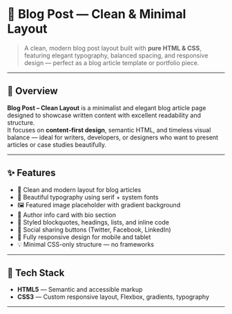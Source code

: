 # 📝 Blog Post — Clean & Minimal Layout

> A clean, modern blog post layout built with **pure HTML & CSS**, featuring elegant typography, balanced spacing, and responsive design — perfect as a blog article template or portfolio piece.

---

## 🌟 Overview
**Blog Post – Clean Layout** is a minimalist and elegant blog article page designed to showcase written content with excellent readability and structure.  
It focuses on **content-first design**, semantic HTML, and timeless visual balance — ideal for writers, developers, or designers who want to present articles or case studies beautifully.

---

## ✨ Features
- 📄 Clean and modern layout for blog articles  
- 🎨 Beautiful typography using serif + system fonts  
- 🖼️ Featured image placeholder with gradient background  
- 👤 Author info card with bio section  
- 💬 Styled blockquotes, headings, lists, and inline code  
- 🔗 Social sharing buttons (Twitter, Facebook, LinkedIn)  
- 📱 Fully responsive design for mobile and tablet  
- 💡 Minimal CSS-only structure — no frameworks  

---

## 🧠 Tech Stack
- **HTML5** — Semantic and accessible markup  
- **CSS3** — Custom responsive layout, Flexbox, gradients, typography  

---
